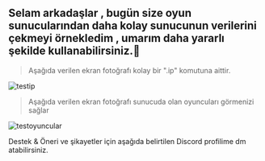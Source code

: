 <h2 align="left">Selam arkadaşlar , bugün size oyun sunucularından daha kolay sunucunun verilerini çekmeyi örnekledim , umarım daha yararlı şekilde kullanabilirsiniz.🎉</h2>

> Aşağıda verilen ekran fotoğrafı kolay bir ".ip" komutuna aittir.
<img src="https://cdn.discordapp.com/attachments/843964758062268427/880429117433081866/test.png" alt="testip">

> Aşağıda verilen ekran fotoğrafı sunucuda olan oyuncuları görmenizi sağlar
<img src= "https://cdn.discordapp.com/attachments/742782755405824160/880429743026081862/testplayers.png" alt= "testoyuncular"> 

</p> Destek & Öneri ve şikayetler için aşağıda belirtilen Discord profilime dm atabilirsiniz. </p>
